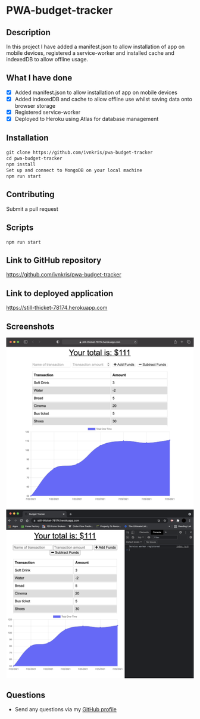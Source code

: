 # PWA-budget-tracker

## Description

In this project I have added a manifest.json to allow installation of app on mobile devices, registered a service-worker and installed cache and indexedDB to allow offline usage.

## What I have done

- [x] Added manifest.json to allow installation of app on mobile devices
- [x] Added indexedDB and cache to allow offline use whilst saving data onto browser storage
- [x] Registered service-worker
- [x] Deployed to Heroku using Atlas for database management

## Installation

```
git clone https://github.com/ivnkris/pwa-budget-tracker
cd pwa-budget-tracker
npm install
Set up and connect to MongoDB on your local machine
npm run start
```

## Contributing

Submit a pull request

## Scripts

```
npm run start
```

## Link to GitHub repository

https://github.com/ivnkris/pwa-budget-tracker

## Link to deployed application

https://still-thicket-78174.herokuapp.com

## Screenshots

![Screenshot 1](./utils/images/Screenshot1.png)
![Screenshot 1](./utils/images/Screenshot2.png)

## Questions

- Send any questions via my [GitHub profile](https://github.com/ivnkris)
